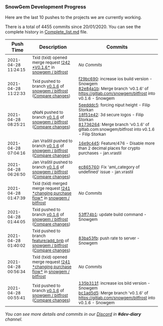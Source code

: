 
### SnowGem Development Progress

Here are the last 10 pushes to the projects we are currently working.

There is a total of 4455 commits since 20/01/2020. You can see the complete history in
 [Complete_list.md](Complete_list.md) file.

| Push Time | Description | Commits |
| --- | --- | --- |
| <sub>2021-04-28 11:24:15</sub> | <sub>Txid (txid) opened merge request [\!242 \*V0\.1\.6\*](https://gitlab.com/snowgem/bitfrost/-/merge_requests/242) in [snowgem / bitfrost](https://gitlab.com/snowgem/bitfrost)</sub> | <sub>_No Commits_</sub> |
| <sub>2021-04-28 11:22:33</sub> | <sub>Txid pushed to branch [v0\.1\.6](https://gitlab.com/snowgem/bitfrost/commits/v0.1.6) of [snowgem / bitfrost](https://gitlab.com/snowgem/bitfrost) ([Compare changes](https://gitlab.com/snowgem/bitfrost/compare/817362645ec80caf485c50432063a9cafbfc3e84...82e84a1b5f1ad4a9fe291955c09a6b1cab9315ca))</sub> | <sub>[f29bc690](https://gitlab.com/snowgem/bitfrost/-/commit/f29bc690f655ec864c5381c28fc3369436903301): increase ios  build  version - Snowgem<br>[82e84a1b](https://gitlab.com/snowgem/bitfrost/-/commit/82e84a1b5f1ad4a9fe291955c09a6b1cab9315ca): Merge branch 'v0.1.6' of https://gitlab.com/snowgem/bitfrost into v0.1.6 - Snowgem</sub> |
| <sub>2021-04-28 08:25:21</sub> | <sub>qNaN pushed to branch [v0\.1\.6](https://gitlab.com/snowgem/bitfrost/commits/v0.1.6) of [snowgem / bitfrost](https://gitlab.com/snowgem/bitfrost) ([Compare changes](https://gitlab.com/snowgem/bitfrost/compare/16e9c445274a72f7a14cb7fe2b278bbd2ce44fa6...817362645ec80caf485c50432063a9cafbfc3e84))</sub> | <sub>[5eedddc5](https://gitlab.com/snowgem/bitfrost/-/commit/5eedddc5e74ec35c681e77872d5f80e2140418ed): forcing niput height - Filip Storkan<br>[18f51e42](https://gitlab.com/snowgem/bitfrost/-/commit/18f51e42b5f6e9ba5eada5b4cc1616bb54b5f01c): 3d secure logos - Filip Storkan<br>[81736264](https://gitlab.com/snowgem/bitfrost/-/commit/817362645ec80caf485c50432063a9cafbfc3e84): Merge branch 'v0.1.6' of gitlab.com:snowgem/bitfrost into v0.1.6 - Filip Storkan</sub> |
| <sub>2021-04-28 07:04:16</sub> | <sub>Jan Vraštil pushed to branch [v0\.1\.6](https://gitlab.com/snowgem/bitfrost/commits/v0.1.6) of [snowgem / bitfrost](https://gitlab.com/snowgem/bitfrost) ([Compare changes](https://gitlab.com/snowgem/bitfrost/compare/ec865760eb8a4685bda21edfce4dcb2ab0ed2a85...16e9c445274a72f7a14cb7fe2b278bbd2ce44fa6))</sub> | <sub>[16e9c445](https://gitlab.com/snowgem/bitfrost/-/commit/16e9c445274a72f7a14cb7fe2b278bbd2ce44fa6): Feature/476 - Disable more than 2 decimal places for crypto purchases - jan.vrastil</sub> |
| <sub>2021-04-28 06:26:50</sub> | <sub>Jan Vraštil pushed to branch [v0\.1\.6](https://gitlab.com/snowgem/bitfrost/commits/v0.1.6) of [snowgem / bitfrost](https://gitlab.com/snowgem/bitfrost) ([Compare changes](https://gitlab.com/snowgem/bitfrost/compare/53ff74b1f57ec0e45efedf47eebeabf97f717183...ec865760eb8a4685bda21edfce4dcb2ab0ed2a85))</sub> | <sub>[ec865760](https://gitlab.com/snowgem/bitfrost/-/commit/ec865760eb8a4685bda21edfce4dcb2ab0ed2a85): Fix 'aml_category of undefined' issue - jan.vrastil</sub> |
| <sub>2021-04-28 01:47:39</sub> | <sub>Txid (txid) merged merge request [\!241 \*changing purchase flow\*](https://gitlab.com/snowgem/bitfrost/-/merge_requests/241) in [snowgem / bitfrost](https://gitlab.com/snowgem/bitfrost)</sub> | <sub>_No Commits_</sub> |
| <sub>2021-04-28 01:44:05</sub> | <sub>Txid pushed to branch [v0\.1\.6](https://gitlab.com/snowgem/bitfrost/commits/v0.1.6) of [snowgem / bitfrost](https://gitlab.com/snowgem/bitfrost) ([Compare changes](https://gitlab.com/snowgem/bitfrost/compare/bc1ad5d5bfef8043c06d97c2c96a243d322dcc3b...53ff74b1f57ec0e45efedf47eebeabf97f717183))</sub> | <sub>[53ff74b1](https://gitlab.com/snowgem/bitfrost/-/commit/53ff74b1f57ec0e45efedf47eebeabf97f717183): update build command - Snowgem</sub> |
| <sub>2021-04-28 01:40:02</sub> | <sub>Txid pushed to branch [feature/add\_bnb](https://gitlab.com/snowgem/bitfrost/commits/feature/add_bnb) of [snowgem / bitfrost](https://gitlab.com/snowgem/bitfrost) ([Compare changes](https://gitlab.com/snowgem/bitfrost/compare/da5550241d51a6001a7fd91d83390d9f45e7cf38...83ba53fb7c6bce6e916bf71e253f6bb6fee6f072))</sub> | <sub>[83ba53fb](https://gitlab.com/snowgem/bitfrost/-/commit/83ba53fb7c6bce6e916bf71e253f6bb6fee6f072): push rate to server - Snowgem</sub> |
| <sub>2021-04-28 00:56:34</sub> | <sub>Txid (txid) opened merge request [\!241 \*changing purchase flow\*](https://gitlab.com/snowgem/bitfrost/-/merge_requests/241) in [snowgem / bitfrost](https://gitlab.com/snowgem/bitfrost)</sub> | <sub>_No Commits_</sub> |
| <sub>2021-04-28 00:55:41</sub> | <sub>Txid pushed to branch [v0\.1\.6](https://gitlab.com/snowgem/bitfrost/commits/v0.1.6) of [snowgem / bitfrost](https://gitlab.com/snowgem/bitfrost) ([Compare changes](https://gitlab.com/snowgem/bitfrost/compare/57b633765762570a911a19f080f764f95560f49b...bc1ad5d5bfef8043c06d97c2c96a243d322dcc3b))</sub> | <sub>[135b311f](https://gitlab.com/snowgem/bitfrost/-/commit/135b311f00ed36ae88652cfb7f28d7c919ef8670): increase ios bild version - Snowgem<br>[bc1ad5d5](https://gitlab.com/snowgem/bitfrost/-/commit/bc1ad5d5bfef8043c06d97c2c96a243d322dcc3b): Merge branch 'v0.1.6' of https://gitlab.com/snowgem/bitfrost into v0.1.6 - Snowgem</sub> |

_You can see more details and commits in our [Discord](https://discord.gg/zumGnbg) in **#dev-diary** channel._
